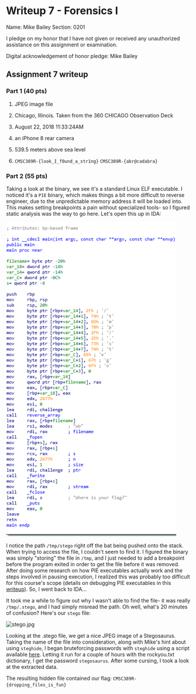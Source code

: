 Writeup 7 - Forensics I
======

Name: Mike Bailey
Section: 0201

I pledge on my honor that I have not given or received any unauthorized assistance on this assignment or examination.

Digital acknowledgement of honor pledge: Mike Bailey

## Assignment 7 writeup

### Part 1 (40 pts)

1. JPEG image file

2. Chicago, Illinois. Taken from the 360 CHICAGO Observation Deck

3. August 22, 2018 11:33:24AM 

4. an iPhone 8 rear camera

5. 539.5 meters above sea level

6. `CMSC389R-{look_I_f0und_a_str1ng}` `CMSC389R-{abr@cadabra}`

### Part 2 (55 pts)

Taking a look at the binary, we see it's a standard Linux ELF executable. I noticed it's a `PIE` binary, which makes things a bit more difficult to reverse engineer, due to the unpredictable memory address it will be loaded into. This makes setting breakpoints a pain without specialized tools- so I figured static analysis was the way to go here. Let's open this up in IDA:

![IDA.png](./IDA.png)

I notice the path `/tmp/stego` right off the bat being pushed onto the stack. When trying to access the file, I couldn't seem to find it. I figured the binary was simply "storing" the file in `/tmp`, and I just needed to add a breakpoint before the program exited in order to get the file before it was removed. After doing some research on how PIE executables actually work and the steps involved in pausing execution, I realized this was probably too difficult for this course's scope (details on debugging PIE executables in this [writeup](https://medium.com/@c0ngwang/debugging-pie-binaries-7e9344c9e95e)). So, I went back to IDA...

It took me a while to figure out why I wasn't able to find the file- it was really `/tmp/.stego`, and I had simply misread the path. Oh well, what's 20 minutes of confusion? Here's our `stego` file:

![stego.jpg](./stego.jpg)

Looking at the .stego file, we get a nice JPEG image of a Stegosaurus. Taking the name of the file into consideration, along with Mike's hint about using `steghide`, I began bruteforcing passwords with `steghide` using a script available [here](https://github.com/Paradoxis/StegCracker). Letting it run for a couple of hours with the rockyou.txt dictionary, I get the password `stegosaurus`. After some cursing, I took a look at the extracted data.

The resulting hidden file contained our flag: `CMSC389R-{dropping_files_is_fun}`